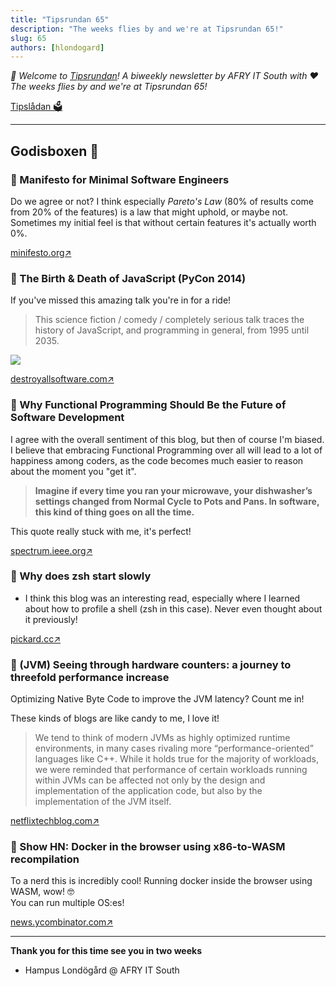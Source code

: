 ```yaml
---
title: "Tipsrundan 65"
description: "The weeks flies by and we're at Tipsrundan 65!"
slug: 65
authors: [hlondogard]
---
```

_👋 Welcome to [Tipsrundan](https://buitsyd.com/tipsrundan/65/)! A biweekly newsletter by AFRY IT South with ❤️_
_The weeks flies by and we're at Tipsrundan 65!_
<!--truncate-->

[Tipslådan 🗳](mailto:hampus.londogard@afry.com?subject=Tips)    

---




## Godisboxen 🍭
        
### 🔀 Manifesto for Minimal Software Engineers

Do we agree or not? I think especially _Pareto's Law_ (80% of results come from 20% of the features) is a law that might uphold, or maybe not. Sometimes my initial feel is that without certain features it's actually worth 0%.

[minifesto.org↗](http://minifesto.org/)

### 🔀 The Birth & Death of JavaScript (PyCon 2014)

If you've missed this amazing talk you're in for a ride!

> This science fiction / comedy / completely serious talk traces the history of JavaScript, and programming in general, from 1995 until 2035.

![](https://lh3.googleusercontent.com/5M7lhTvBZtyB9fm_SVLW7ENcJxV3tXYNkY2GlxQbH9JO6TkYnaXSNiW05UTE_78X2mQXcE5WjZGXH0BLSUriK1RTg7TviUDCGIZEHh3lW-28-tGbvltPthq3pv7b79PVKwe0YWueu8gsEeuoj3aM5deBkDP1vxGgQkYX745wfyobEfthJuqKaBqm__1kWZ2waA7Rt6lPSNbDyBC707onhX2-XXQza0OLDnajrr6XimV4fAKqwGyNpqm5W1d7VraCRrXKQmiM6LMusEs-Xfz2e7Ag8Iqw-Y5URXyPMoD4rwEPOjOLz0Ju6mWEPEUgEH9WZymNeTEDd1MasEIyzZ93qRV4-uLstbgDySDRuKxy2WTQ27Ssz-6h-PjKaQTezln-TtaxupJ4b28yWCA8_jnoU5Hz8R_NssByZowP6-xq-r83-pM7WLf_UR4a12DzpBKHGQdU5yzslpnPcPH1iTvx0P7739-NB-g7MjU7iBWlOCpWrD0OXJ469uyOT89wwBpQxz_XOVrdxznmF6aTOzPV-2Fv6QsiX0_R1RvbeCTUZJQ4psrBJ1OClKIWGspfR69j6FFADvPlN_y8587wECTlLR12jtDiBGmvpvmhHc7RZDnz0QMYkyGzfRsyk6OV9LfzHcmEi12j2vI8EiP1vWTAT_82O-jaJ7bpig8D20fRjTJpr0o2YisVfnCTQ1y9s2gnQz8xJYvzaXD6bFLw8KVFdkHUBQWQMlE3uG5_2U3IYm_W9j-paMpAFox9gumaxNyK1Apd9jSawa3StjtFNV9WsVFwPIU6lrVZQ0Sdid4-qQdhXc8seWwrWJwCDDBZf9AFwv2ioL2gFtZA4gXEWqShwHrV5ub1TRGN9NTXSgn3iFdlXNLpQ-jo-7vZC2qvyTghGt3p9lvQaqFXHKz_hGNkORIO4eXq89-4W6ps6vRZroWlqIR9Cw=w2400-h1080-no?authuser=0)

[destroyallsoftware.com↗](https://www.destroyallsoftware.com/talks/the-birth-and-death-of-javascript)

### 🔀 Why Functional Programming Should Be the Future of Software Development

I agree with the overall sentiment of this blog, but then of course I'm biased.   
I believe that embracing Functional Programming over all will lead to a lot of happiness among coders, as the code becomes much easier to reason about the moment you "get it".

> **Imagine if every time you ran your microwave, your dishwasher’s settings changed from Normal Cycle to Pots and Pans. In software, this kind of thing goes on all the time.**

This quote really stuck with me, it's perfect!

[spectrum.ieee.org↗](https://spectrum.ieee.org/functional-programming)

### 🔀 Why does zsh start slowly

- I think this blog was an interesting read, especially where I learned about how to profile a shell (zsh in this case). Never even thought about it previously!  

[pickard.cc↗](https://pickard.cc/posts/why-does-zsh-start-slowly)

### 🔀 (JVM) Seeing through hardware counters: a journey to threefold performance increase

Optimizing Native Byte Code to improve the JVM latency? Count me in!

These kinds of blogs are like candy to me, I love it!

> We tend to think of modern JVMs as highly optimized runtime environments, in many cases rivaling more “performance-oriented” languages like C++. While it holds true for the majority of workloads, we were reminded that performance of certain workloads running within JVMs can be affected not only by the design and implementation of the application code, but also by the implementation of the JVM itself.

[netflixtechblog.com↗](https://netflixtechblog.com/seeing-through-hardware-counters-a-journey-to-threefold-performance-increase-2721924a2822)

### 🔀 Show HN: Docker in the browser using x86-to-WASM recompilation

To a nerd this is incredibly cool! Running docker inside the browser using WASM, wow! 🤓    
You can run multiple OS:es!

[news.ycombinator.com↗](https://news.ycombinator.com/item?id=33424299)   

---

**Thank you for this time see you in two weeks**   
- Hampus Londögård @ AFRY IT South
